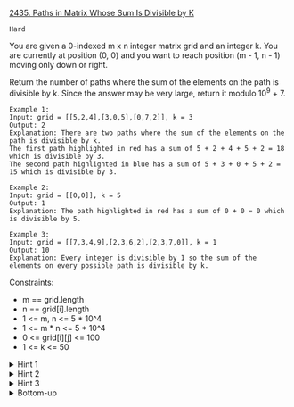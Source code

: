 [2435. Paths in Matrix Whose Sum Is Divisible by K](https://leetcode.com/problems/paths-in-matrix-whose-sum-is-divisible-by-k/)

`Hard`

You are given a 0-indexed m x n integer matrix grid and an integer k. You are currently at position (0, 0) and you want to reach position (m - 1, n - 1) moving only down or right.

Return the number of paths where the sum of the elements on the path is divisible by k. Since the answer may be very large, return it modulo $10^9$ + 7.

```
Example 1:
Input: grid = [[5,2,4],[3,0,5],[0,7,2]], k = 3
Output: 2
Explanation: There are two paths where the sum of the elements on the path is divisible by k.
The first path highlighted in red has a sum of 5 + 2 + 4 + 5 + 2 = 18 which is divisible by 3.
The second path highlighted in blue has a sum of 5 + 3 + 0 + 5 + 2 = 15 which is divisible by 3.

Example 2:
Input: grid = [[0,0]], k = 5
Output: 1
Explanation: The path highlighted in red has a sum of 0 + 0 = 0 which is divisible by 5.

Example 3:
Input: grid = [[7,3,4,9],[2,3,6,2],[2,3,7,0]], k = 1
Output: 10
Explanation: Every integer is divisible by 1 so the sum of the elements on every possible path is divisible by k.
```

Constraints:

- m == grid.length
- n == grid[i].length
- 1 <= m, n <= 5 * 10^4
- 1 <= m * n <= 5 * 10^4
- 0 <= grid[i][j] <= 100
- 1 <= k <= 50

<details>
<summary>Hint 1</summary>

The actual numbers in grid do not matter. What matters are the remainders you get when you divide the numbers by k.
</details>

<details>
<summary>Hint 2</summary>

We can use dynamic programming to solve this problem. What can we use as states?
</details>

<details>
<summary>Hint 3</summary>

Let dp[i][j][value] represent the number of paths where the sum of the elements on the path has a remainder of value when divided by k.
</details>

<details>
<summary>Bottom-up</summary>

[HuifengGuan](https://www.youtube.com/watch?v=aniFFantJv0&ab_channel=HuifengGuan)
</details>